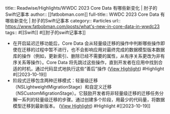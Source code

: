 title:: Readwise/Highlights/WWDC 2023 Core Data 有哪些新变化 | 肘子的Swift记事本
author:: [[fatbobman.com]]
full-title:: WWDC 2023 Core Data 有哪些新变化 | 肘子的Swift记事本
category:: #articles
url:: https://www.fatbobman.com/posts/what's-new-in-core-data-in-wwdc23
tags:: #[[Swift]] #[[肘子的swift记事本]]

- 在开启延迟迁移功能后，Core Data 会从轻量级迁移的操作中判断哪些操作即使在迁移的过程中暂不进行，也不会影响应用对最终完成的数据模型版本数据库的操作（例如，更新索引、删除已经不需要的属性，从有序关系更改为非有序关系等操作）。Core Data 将先跳过这些操作，直到开发者在应用中找到合适的时机，通过代码显式地执行这些“善后”操作 ([View Highlight](https://read.readwise.io/read/01hd3cf13aby68n5fjw29z1rbc)) #Highlight #[[2023-10-19]]
- 阶段式迁移包含两种迁移模式：轻量级迁移（NSLightweightMigrationStage）和自定义迁移（NSCustomMigrationStage）。它鼓励开发者将非轻量级迁移的迁移任务分解一系列的轻量级迁移的步骤。通过创建多个阶段，用最少的代码量，将数据模型迁移到最新版本。 ([View Highlight](https://read.readwise.io/read/01hd3cgh15mwkscs36fbcn2d5p)) #Highlight #[[2023-10-19]]
